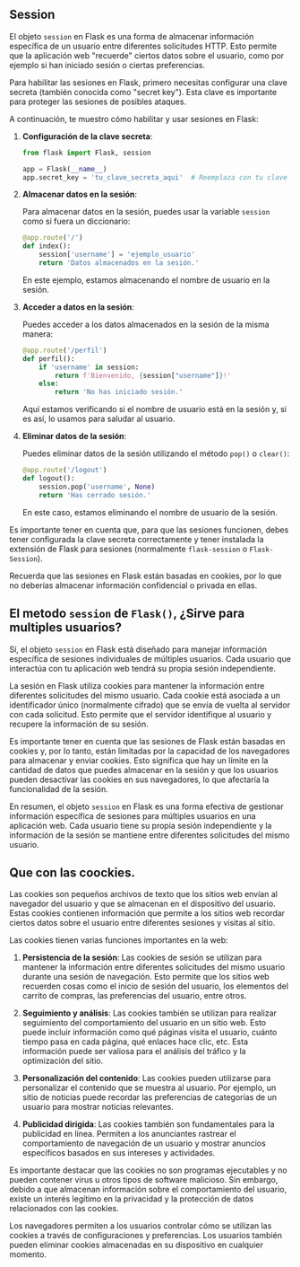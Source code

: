 ## Session 

El objeto `session` en Flask es una forma de almacenar información específica de un usuario entre diferentes solicitudes HTTP. Esto permite que la aplicación web "recuerde" ciertos datos sobre el usuario, como por ejemplo si han iniciado sesión o ciertas preferencias.

Para habilitar las sesiones en Flask, primero necesitas configurar una clave secreta (también conocida como "secret key"). Esta clave es importante para proteger las sesiones de posibles ataques.

A continuación, te muestro cómo habilitar y usar sesiones en Flask:

1. **Configuración de la clave secreta**:

   ```python
   from flask import Flask, session

   app = Flask(__name__)
   app.secret_key = 'tu_clave_secreta_aqui'  # Reemplaza con tu clave secreta
   ```

2. **Almacenar datos en la sesión**:

   Para almacenar datos en la sesión, puedes usar la variable `session` como si fuera un diccionario:

   ```python
   @app.route('/')
   def index():
       session['username'] = 'ejemplo_usuario'
       return 'Datos almacenados en la sesión.'
   ```

   En este ejemplo, estamos almacenando el nombre de usuario en la sesión.

3. **Acceder a datos en la sesión**:

   Puedes acceder a los datos almacenados en la sesión de la misma manera:

   ```python
   @app.route('/perfil')
   def perfil():
       if 'username' in session:
           return f'Bienvenido, {session["username"]}!'
       else:
           return 'No has iniciado sesión.'
   ```

   Aquí estamos verificando si el nombre de usuario está en la sesión y, si es así, lo usamos para saludar al usuario.

4. **Eliminar datos de la sesión**:

   Puedes eliminar datos de la sesión utilizando el método `pop()` o `clear()`:

   ```python
   @app.route('/logout')
   def logout():
       session.pop('username', None)
       return 'Has cerrado sesión.'
   ```

   En este caso, estamos eliminando el nombre de usuario de la sesión.

Es importante tener en cuenta que, para que las sesiones funcionen, debes tener configurada la clave secreta correctamente y tener instalada la extensión de Flask para sesiones (normalmente `flask-session` o `Flask-Session`).

Recuerda que las sesiones en Flask están basadas en cookies, por lo que no deberías almacenar información confidencial o privada en ellas.

## El metodo `session` de `Flask()`, ¿Sirve para multiples usuarios?

Sí, el objeto `session` en Flask está diseñado para manejar información específica de sesiones individuales de múltiples usuarios. Cada usuario que interactúa con tu aplicación web tendrá su propia sesión independiente.

La sesión en Flask utiliza cookies para mantener la información entre diferentes solicitudes del mismo usuario. Cada cookie está asociada a un identificador único (normalmente cifrado) que se envía de vuelta al servidor con cada solicitud. Esto permite que el servidor identifique al usuario y recupere la información de su sesión.

Es importante tener en cuenta que las sesiones de Flask están basadas en cookies y, por lo tanto, están limitadas por la capacidad de los navegadores para almacenar y enviar cookies. Esto significa que hay un límite en la cantidad de datos que puedes almacenar en la sesión y que los usuarios pueden desactivar las cookies en sus navegadores, lo que afectaría la funcionalidad de la sesión.

En resumen, el objeto `session` en Flask es una forma efectiva de gestionar información específica de sesiones para múltiples usuarios en una aplicación web. Cada usuario tiene su propia sesión independiente y la información de la sesión se mantiene entre diferentes solicitudes del mismo usuario.

## Que con las **coockies**.

Las cookies son pequeños archivos de texto que los sitios web envían al navegador del usuario y que se almacenan en el dispositivo del usuario. Estas cookies contienen información que permite a los sitios web recordar ciertos datos sobre el usuario entre diferentes sesiones y visitas al sitio.

Las cookies tienen varias funciones importantes en la web:

1. **Persistencia de la sesión**: Las cookies de sesión se utilizan para mantener la información entre diferentes solicitudes del mismo usuario durante una sesión de navegación. Esto permite que los sitios web recuerden cosas como el inicio de sesión del usuario, los elementos del carrito de compras, las preferencias del usuario, entre otros.

2. **Seguimiento y análisis**: Las cookies también se utilizan para realizar seguimiento del comportamiento del usuario en un sitio web. Esto puede incluir información como qué páginas visita el usuario, cuánto tiempo pasa en cada página, qué enlaces hace clic, etc. Esta información puede ser valiosa para el análisis del tráfico y la optimización del sitio.

3. **Personalización del contenido**: Las cookies pueden utilizarse para personalizar el contenido que se muestra al usuario. Por ejemplo, un sitio de noticias puede recordar las preferencias de categorías de un usuario para mostrar noticias relevantes.

4. **Publicidad dirigida**: Las cookies también son fundamentales para la publicidad en línea. Permiten a los anunciantes rastrear el comportamiento de navegación de un usuario y mostrar anuncios específicos basados en sus intereses y actividades.

Es importante destacar que las cookies no son programas ejecutables y no pueden contener virus u otros tipos de software malicioso. Sin embargo, debido a que almacenan información sobre el comportamiento del usuario, existe un interés legítimo en la privacidad y la protección de datos relacionados con las cookies.

Los navegadores permiten a los usuarios controlar cómo se utilizan las cookies a través de configuraciones y preferencias. Los usuarios también pueden eliminar cookies almacenadas en su dispositivo en cualquier momento.
